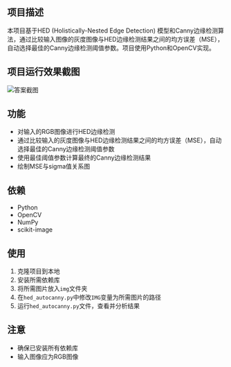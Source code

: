 ## 项目描述

本项目基于HED (Holistically-Nested Edge Detection) 模型和Canny边缘检测算法，通过比较输入图像的灰度图像与HED边缘检测结果之间的均方误差（MSE），自动选择最佳的Canny边缘检测阈值参数。项目使用Python和OpenCV实现。

## 项目运行效果截图
![答案截图](output.jpg)

## 功能

- 对输入的RGB图像进行HED边缘检测
- 通过比较输入的灰度图像与HED边缘检测结果之间的均方误差（MSE），自动选择最佳的Canny边缘检测阈值参数
- 使用最佳阈值参数计算最终的Canny边缘检测结果
- 绘制MSE与sigma值关系图

## 依赖

- Python
- OpenCV
- NumPy
- scikit-image

## 使用

1. 克隆项目到本地
2. 安装所需依赖库
3. 将所需图片放入`img`文件夹
4. 在`hed_autocanny.py`中修改`IMG`变量为所需图片的路径
5. 运行`hed_autocanny.py`文件，查看并分析结果

## 注意

- 确保已安装所有依赖库
- 输入图像应为RGB图像


